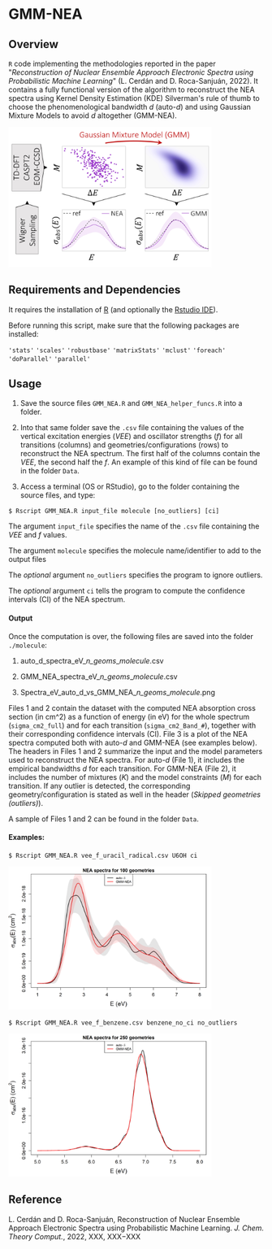GMM-NEA 
======

## Overview

`R` code implementing the methodologies reported in the paper "*Reconstruction of Nuclear Ensemble Approach Electronic Spectra using Probabilistic Machine Learning*" (L. Cerdán and D. Roca-Sanjuán, 2022). 
It contains a fully functional version of the algorithm to reconstruct the NEA spectra using Kernel Density Estimation (KDE) Silverman's rule of thumb to choose the phenomenological
bandwidth *d* (auto-*d*) and using Gaussian Mixture Models to avoid *d* altogether (GMM-NEA).

<img src="figures/TOC.jpg" width="400"/>

## Requirements and Dependencies

It requires the installation of [R](https://cran.r-project.org/) (and optionally the [Rstudio IDE](https://www.rstudio.com/products/rstudio/)).

Before running this script, make sure that the following packages are installed: 

`'stats'` `'scales'` `'robustbase'` `'matrixStats'` `'mclust'` `'foreach'` `'doParallel'` `'parallel'`

## Usage

1) Save the source files `GMM_NEA.R` and `GMM_NEA_helper_funcs.R` into a folder. 

2) Into that same folder save the `.csv` file containing the values of the vertical excitation energies (*VEE*) and oscillator strengths (*f*) 
for all transitions (columns) and geometries/configurations (rows) to reconstruct the NEA spectrum. The first half of the columns contain the *VEE*, the second half the *f*. 
An example of this kind of file can be found in the folder `Data`.

3) Access a terminal (OS or RStudio), go to the folder containing the source files, and type:

```
$ Rscript GMM_NEA.R input_file molecule [no_outliers] [ci]
```

The argument `input_file` specifies the name of the `.csv` file containing the *VEE* and *f* values.

The argument `molecule` specifies the molecule name/identifier to add to the output files

The *optional* argument `no_outliers` specifies the program to ignore outliers.

The *optional* argument `ci` tells the program to compute the confidence intervals (CI) of the NEA spectrum.

#### Output

Once the computation is over, the following files are saved into the folder `./molecule`:

1. auto_d_spectra_eV_*n_geoms*_*molecule*.csv

2. GMM_NEA_spectra_eV_*n_geoms*_*molecule*.csv

3. Spectra_eV_auto_d_vs_GMM_NEA_*n_geoms*_*molecule*.png

Files 1 and 2 contain the dataset with the computed NEA absorption cross section (in cm^2) as a function of energy (in eV) 
for the whole spectrum (`sigma_cm2_full`) and for each transition (`sigma_cm2_Band_#`), together with their corresponding
confidence intervals (CI). File 3 is a plot of the NEA spectra computed both with auto-*d* and GMM-NEA (see examples below). The headers in Files 
1 and 2 summarize the input and the model parameters used to reconstruct the NEA spectra. For auto-*d* (File 1), it includes 
the empirical bandwidths *d* for each transition. For GMM-NEA (File 2), it includes the number of mixtures (*K*) and the model constraints
(*M*) for each transition. If any outlier is detected, the corresponding geometry/configuration
is stated as well in the header (*Skipped geometries (outliers)*).

A sample of Files 1 and 2 can be found in the folder `Data`.

#### Examples: 

```
$ Rscript GMM_NEA.R vee_f_uracil_radical.csv U6OH ci
```

<img src="figures/Spectra_eV_auto_d_vs_GMM_NEA_100_geoms_U6OH.png" width="400"/>

```
$ Rscript GMM_NEA.R vee_f_benzene.csv benzene_no_ci no_outliers
```

<img src="figures/Spectra_eV_auto_d_vs_GMM_NEA_250_geoms_benzene_no_ci.png" width="400"/>

## Reference

L. Cerdán and D. Roca-Sanjuán, Reconstruction of Nuclear Ensemble Approach Electronic Spectra using Probabilistic
Machine Learning. *J. Chem. Theory Comput.*,  2022, XXX, XXX−XXX
